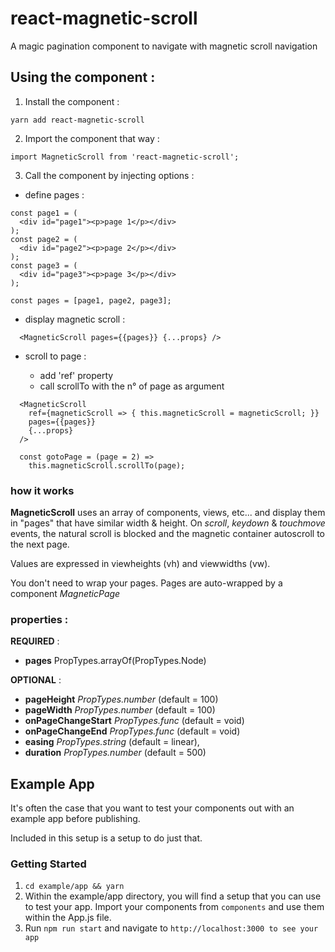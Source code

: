 
# react-magnetic-scroll

A magic pagination component to navigate with magnetic scroll navigation


## Using the component :
1. Install the component :

 ```yarn add react-magnetic-scroll```

2. Import the component that way :

 ```import MagneticScroll from 'react-magnetic-scroll';```

3. Call the component by injecting options :

  * define pages :

  ```
  const page1 = (
    <div id="page1"><p>page 1</p></div>
  );
  const page2 = (
    <div id="page2"><p>page 2</p></div>
  );
  const page3 = (
    <div id="page3"><p>page 3</p></div>
  );

  const pages = [page1, page2, page3];
  ```

  * display magnetic scroll :

  ```
    <MagneticScroll pages={{pages}} {...props} />
  ```

  * scroll to page :

    * add 'ref' property
    * call scrollTo with the n° of page as argument

  ```
    <MagneticScroll
      ref={magneticScroll => { this.magneticScroll = magneticScroll; }}
      pages={{pages}}
      {...props}
    />
  ```

  ```
    const gotoPage = (page = 2) =>
      this.magneticScroll.scrollTo(page);
  ```

### how it works

__MagneticScroll__ uses an array of components, views, etc... and display them in "pages" that have similar width & height. On *scroll*, *keydown* & *touchmove* events, the natural scroll is blocked and the magnetic container autoscroll to the next page.

Values are expressed in viewheights (vh) and viewwidths (vw).

You don't need to wrap your pages. Pages are auto-wrapped by a component *MagneticPage*

### properties :

__REQUIRED__ :

* **pages** PropTypes.arrayOf(PropTypes.Node)

__OPTIONAL__ :

* **pageHeight** *PropTypes.number* (default = 100)
* **pageWidth** *PropTypes.number* (default = 100)
* **onPageChangeStart** *PropTypes.func* (default = void)
* **onPageChangeEnd** *PropTypes.func* (default = void)
* **easing** *PropTypes.string* (default = linear),
* **duration** *PropTypes.number* (default = 500)

## Example App
It's often the case that you want to test your components out with an example app before publishing.

Included in this setup is a setup to do just that.

### Getting Started
1. `cd example/app && yarn`
2.  Within the example/app directory, you will find a setup that you can use to test your app.  Import your components from `components` and use them within the App.js file.
3. Run `npm run start` and navigate to `http://localhost:3000 to see your app`
